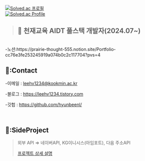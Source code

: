 [![Solved.ac
프로필](http://mazassumnida.wtf/api/mini/generate_badge?boj=leehv1234)](https://solved.ac/leehv1234)
</br>
[![Solved.ac Profile](http://mazassumnida.wtf/api/v2/generate_badge?boj=leehv1234)](https://solved.ac/leehv1234/)

>## 📌 천재교육 AIDT 풀스택 개발자(2024.07~)

</br>
-노션:https://prairie-thought-555.notion.site/Portfolio-cc76e3fe253245919a074b0c2c117704?pvs=4

</br>

## 📌:Contact
-이메일 : leehv1234@kookmin.ac.kr
>
-블로그 : https://leehv1234.tistory.com
>
-깃헙 : https://github.com/hyunbeenl/
>
</br>

 ## 📌:SideProject
> 외부 API => 네이버API, KG이니시스(아임포트), 다음 주소API
> 
> [프로젝트 상세 설명](https://github.com/joyun17/genius)
</br>
